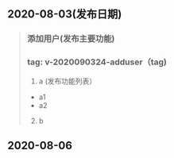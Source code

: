 ## 2020-08-03(发布日期)

> ### 添加用户(发布主要功能)
>
> ### tag: v-2020090324-adduser（tag)
>
> 1. a (发布功能列表）
>
> - a1
> - a2
>
> 2. b

## 2020-08-06
